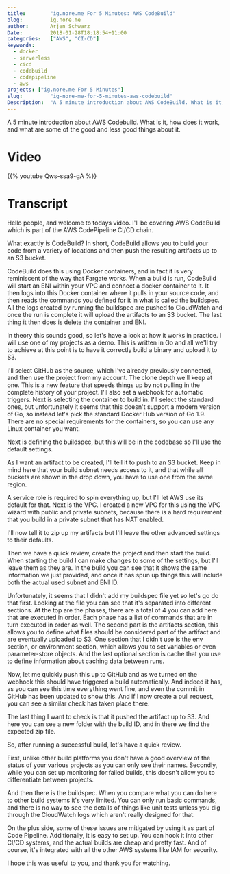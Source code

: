 ```yaml
---
title:        "ig.nore.me For 5 Minutes: AWS CodeBuild"
blog:         ig.nore.me  
author:       Arjen Schwarz  
Date:         2018-01-28T18:18:54+11:00
categories:   ["AWS", "CI-CD"]
keywords:
  - docker
  - serverless
  - cicd
  - codebuild
  - codepipeline
  - aws
projects: ["ig.nore.me For 5 Minutes"]
slug:         "ig-nore-me-for-5-minutes-aws-codebuild"
Description:  "A 5 minute introduction about AWS CodeBuild. What is it, how does it work, and what are some of the good and less good things about it."
---
```


A 5 minute introduction about AWS Codebuild. What is it, how does it work, and what are some of the good and less good things about it.

# Video

{{% youtube Qws-ssa9-gA %}}

# Transcript

Hello people, and welcome to todays video. I'll be covering AWS CodeBuild which is part of the AWS CodePipeline CI/CD chain.

What exactly is CodeBuild? In short, CodeBuild allows you to build your code from a variety of locations and then push the resulting artifacts up to an S3 bucket.

CodeBuild does this using Docker containers, and in fact it is very reminiscent of the way that Fargate works. When a build is run, CodeBuild will start an ENI within your VPC and connect a docker container to it. It then logs into this Docker container where it pulls in your source code, and then reads the commands you defined for it in what is called the buildspec. All the logs created by running the buildspec are pushed to CloudWatch and once the run is complete it will upload the artifacts to an S3 bucket. The last thing it then does is delete the container and ENI.

In theory this sounds good, so let's have a look at how it works in practice. I will use one of my projects as a demo. This is written in Go and all we'll try to achieve at this point is to have it correctly build a binary and upload it to S3.

I'll select GitHub as the source, which I've already previously connected, and then use the project from my account. The clone depth we'll keep at one. This is a new feature that speeds things up by not pulling in the complete history of your project. I'll also set a webhook for automatic triggers.
Next is selecting the container to build in. I'll select the standard ones, but unfortunately it seems that this doesn't support a modern version of Go, so instead let's pick the standard Docker Hub version of Go 1.9.
There are no special requirements for the containers, so you can use any Linux container you want.

Next is defining the buildspec, but this will be in the codebase so I'll use the default settings.

As I want an artifact to be created, I'll tell it to push to an S3 bucket. Keep in mind here that your build subnet needs access to it, and that while all buckets are shown in the drop down, you have to use one from the same region.

A service role is required to spin everything up, but I'll let AWS use its default for that. Next is the VPC. I created a new VPC for this using the VPC wizard with public and private subnets, because there is a hard requirement that you build in a private subnet that has NAT enabled.

I'll now tell it to zip up my artifacts but I'll leave the other advanced settings to their defaults.

Then we have a quick review, create the project and then start the build.
When starting the build I can make changes to some of the settings, but I'll leave them as they are.
In the build you can see that it shows the same information we just provided, and once it has spun up things this will include both the actual used subnet and ENI ID.

Unfortunately, it seems that I didn't add my buildspec file yet so let's go do that first.
Looking at the file you can see that it's separated into different sections.
At the top are the phases, there are a total of 4 you can add here that are executed in order. Each phase has a list of commands that are in turn executed in order as well. The second part is the artifacts section, this allows you to define what files should be considered part of the artifact and are eventually uploaded to S3.
One section that I didn't use is the env section, or environment section, which allows you to set variables or even parameter-store objects. And the last optional section is cache that you use to define information about caching data between runs.

Now, let me quickly push this up to GitHub and as we turned on the webhook this should have triggered a build automatically. And indeed it has, as you can see this time everything went fine, and even the commit in GitHub has been updated to show this. And if I now create a pull request, you can see a similar check has taken place there.

The last thing I want to check is that it pushed the artifact up to S3. And here you can see a new folder with the build ID, and in there we find the expected zip file.

So, after running a successful build, let's have a quick review.

First, unlike other build platforms you don't have a good overview of the status of your various projects as you can only see their names.
Secondly, while you can set up monitoring for failed builds, this doesn't allow you to differentiate between projects.

And then there is the buildspec. When you compare what you can do here to other build systems it's very limited. You can only run basic commands, and there is no way to see the details of things like unit tests unless you dig through the CloudWatch logs which aren't really designed for that.

On the plus side, some of these issues are mitigated by using it as part of Code Pipeline. Additionally, it is easy to set up. You can hook it into other CI/CD systems, and the actual builds are cheap and pretty fast. And of course, it's integrated with all the other AWS systems like IAM for security.

I hope this was useful to you, and thank you for watching.
